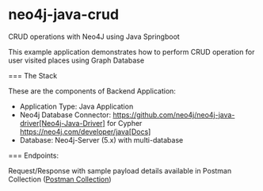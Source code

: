 # neo4j-java-crud
CRUD operations with Neo4J using Java Springboot


This example application demonstrates how to perform CRUD operation for user visited places using Graph Database

=== The Stack

These are the components of Backend Application:

* Application Type:         Java Application
* Neo4j Database Connector: https://github.com/neo4j/neo4j-java-driver[Neo4j-Java-Driver] for Cypher https://neo4j.com/developer/java[Docs]
* Database:                 Neo4j-Server (5.x) with multi-database

=== Endpoints:

Request/Response with sample payload details available in Postman Collection ([Postman Collection][1])

[1]: https://github.com/BharathirajaPerumal/neo4j-java-crud/blob/main/Spring%20Neo4j%20CRUD.postman_collection.json          "Postman Collection"

